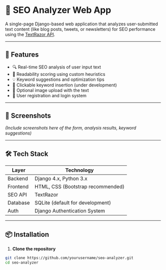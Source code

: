 # 🧠 SEO Analyzer Web App

A single-page Django-based web application that analyzes user-submitted text content (like blog posts, tweets, or newsletters) for SEO performance using the [TextRazor API](https://www.textrazor.com/).

---

## 🚀 Features

- 🔍 Real-time SEO analysis of user input text
- 🧾 Readability scoring using custom heuristics
- 💡 Keyword suggestions and optimization tips
- 🔁 Clickable keyword insertion (under development)
- 📸 Optional image upload with the text
- 🔐 User registration and login system

---

## 📸 Screenshots

*(Include screenshots here of the form, analysis results, keyword suggestions)*

---

## 🛠️ Tech Stack

| Layer       | Technology                        |
|------------|------------------------------------|
| Backend     | Django 4.x, Python 3.x             |
| Frontend    | HTML, CSS (Bootstrap recommended)  |
| SEO API     | TextRazor                          |
| Database    | SQLite (default for development)   |
| Auth        | Django Authentication System       |

---

## 📦 Installation

1. **Clone the repository**
```bash
git clone https://github.com/yourusername/seo-analyzer.git
cd seo-analyzer
